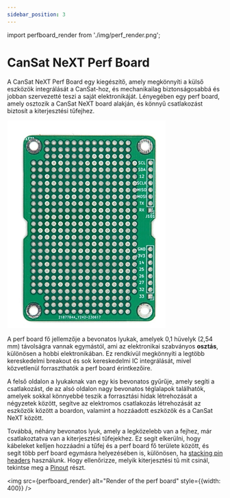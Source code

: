 ```yaml
---
sidebar_position: 3
---
```


import perfboard_render from './img/perf_render.png';


# CanSat NeXT Perf Board

A CanSat NeXT Perf Board egy kiegészítő, amely megkönnyíti a külső eszközök integrálását a CanSat-hoz, és mechanikailag biztonságosabbá és jobban szervezetté teszi a saját elektronikáját. Lényegében egy perf board, amely osztozik a CanSat NeXT board alakján, és könnyű csatlakozást biztosít a kiterjesztési tűfejhez.

![CanSat NeXT Perf Board](./img/perfboard.png)

A perf board fő jellemzője a bevonatos lyukak, amelyek 0,1 hüvelyk (2,54 mm) távolságra vannak egymástól, ami az elektronikai szabványos **osztás**, különösen a hobbi elektronikában. Ez rendkívül megkönnyíti a legtöbb kereskedelmi breakout és sok kereskedelmi IC integrálását, mivel közvetlenül forraszthatók a perf board érintkezőire.

A felső oldalon a lyukaknak van egy kis bevonatos gyűrűje, amely segíti a csatlakozást, de az alsó oldalon nagy bevonatos téglalapok találhatók, amelyek sokkal könnyebbé teszik a forrasztási hidak létrehozását a négyzetek között, segítve az elektromos csatlakozás létrehozását az eszközök között a boardon, valamint a hozzáadott eszközök és a CanSat NeXT között.

Továbbá, néhány bevonatos lyuk, amely a legközelebb van a fejhez, már csatlakoztatva van a kiterjesztési tűfejekhez. Ez segít elkerülni, hogy kábeleket kelljen hozzáadni a tűfej és a perf board fő területe között, és segít több perf board egymásra helyezésében is, különösen, ha [stacking pin headers](https://spacelabnextdoor.com/electronics/32-cansat-next-stacking-header) használunk. Hogy ellenőrizze, melyik kiterjesztési tű mit csinál, tekintse meg a [Pinout](../CanSat-hardware/pin_out) részt.

<img src={perfboard_render} alt="Render of the perf board" style={{width: 400}} />